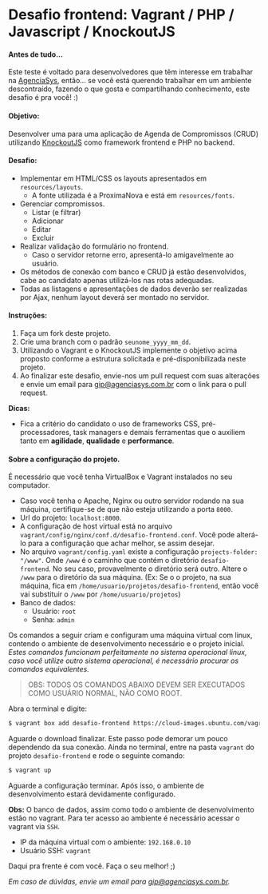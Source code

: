 # Desafio frontend: Vagrant / PHP / Javascript / KnockoutJS

#### Antes de tudo...

Este teste é voltado para desenvolvedores que têm interesse em trabalhar na [AgenciaSys](http://www.agenciasys.com/),
então... se você está querendo trabalhar em um ambiente descontraído, fazendo o que gosta e compartilhando conhecimento, este desafio é pra você! :)

#### Objetivo:
Desenvolver uma para uma aplicação de Agenda de Compromissos (CRUD) utilizando [KnockoutJS](http://www.knockoutjs.com) como framework frontend e PHP no backend.

#### Desafio:
- Implementar em HTML/CSS os layouts apresentados em `resources/layouts`.
  - A fonte utilizada é a ProximaNova e está em `resources/fonts`.
- Gerenciar compromissos.
  - Listar (e filtrar)
  - Adicionar
  - Editar
  - Excluir
- Realizar validação do formulário no frontend.
  - Caso o servidor retorne erro, apresentá-lo amigavelmente ao usuário.
- Os métodos de conexão com banco e CRUD já estão desenvolvidos, cabe ao candidato apenas utilizá-los nas rotas adequadas.
- Todas as listagens e apresentações de dados deverão ser realizadas por Ajax, nenhum layout deverá ser montado no servidor.

#### Instruções:
1. Faça um fork deste projeto.
2. Crie uma branch com o padrão `seunome_yyyy_mm_dd`.
3. Utilizando o Vagrant e o KnockoutJS implemente o objetivo acima proposto conforme a estrutura solicitada e pré-disponibilizada neste projeto.
4. Ao finalizar este desafio, envie-nos um pull request com suas alterações e envie um email para gip@agenciasys.com.br com o link para o pull request.

**Dicas:**
  - Fica a critério do candidato o uso de frameworks CSS, pré-processadores, task managers e demais ferramentas que o auxiliem tanto em **agilidade**, **qualidade** e **performance**.

#### Sobre a configuração do projeto.

É necessário que você tenha VirtualBox e Vagrant instalados no seu computador.

- Caso você tenha o Apache, Nginx ou outro servidor rodando na sua máquina, certifique-se de que não esteja utilizando a porta `8000`.
- Url do projeto: `localhost:8000`.
- A configuração de host virtual está no arquivo `vagrant/config/nginx/conf.d/desafio-frontend.conf`. Você pode alterá-lo para a configuração que achar melhor, se assim desejar.
- No arquivo `vagrant/config.yaml` existe a configuração `projects-folder: "/www"`. Onde `/www` é o caminho que contém o diretório `desafio-frontend`. No seu caso, provavelmente o diretório será outro. Altere o `/www` para o diretório da sua máquina. (Ex: Se o o projeto, na sua máquina, fica em `/home/usuario/projetos/desafio-frontend`, então você vai substituir o `/www` por `/home/usuario/projetos`)
- Banco de dados:
  - Usuário: `root`
  - Senha: `admin`

Os comandos a seguir criam e configuram uma máquina virtual com linux, contendo o ambiente de desenvolvimento necessário e o projeto inicial. *Estes comandos funcionam perfeitamente no sistema operacional linux, caso você utilize outro sistema operacional, é necessário procurar os comandos equivalentes.*

> OBS: TODOS OS COMANDOS ABAIXO DEVEM SER EXECUTADOS COMO USUÁRIO NORMAL, NÃO COMO ROOT.

Abra o terminal e digite:
```sh
$ vagrant box add desafio-frontend https://cloud-images.ubuntu.com/vagrant/trusty/current/trusty-server-cloudimg-amd64-vagrant-disk1.box
```

Aguarde o download finalizar. Este passo pode demorar um pouco dependendo da sua conexão. Ainda no terminal, entre na pasta `vagrant` do projeto `desafio-frontend`  e rode o seguinte comando:
```sh
$ vagrant up
```

Aguarde a configuração terminar. Após isso, o ambiente de desenvolvimento estará devidamente configurado.

**Obs:** O banco de dados, assim como todo o ambiente de desenvolvimento estão no vagrant. Para ter acesso ao ambiente é necessário acessar o vagrant via `SSH`.
- IP da máquina virtual com o ambiente: `192.168.0.10`
- Usuário SSH: `vagrant`

Daqui pra frente é com você.
Faça o seu melhor! ;)

*Em caso de dúvidas, envie um email para gip@agenciasys.com.br.*
